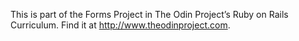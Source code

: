  This is part of the Forms Project in The Odin Project’s Ruby on Rails Curriculum. 
 Find it at http://www.theodinproject.com.
